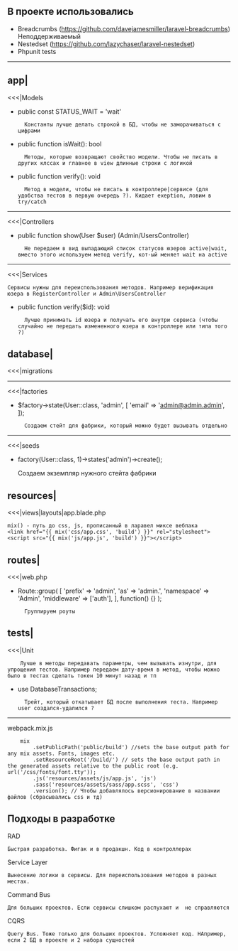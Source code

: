 В проекте использовались
---

- Breadcrumbs (https://github.com/davejamesmiller/laravel-breadcrumbs) Неподдерживаемый
- Nestedset (https://github.com/lazychaser/laravel-nestedset)
- Phpunit tests

---
app|
---
<<<|Models
- public const STATUS_WAIT = 'wait'
        
        Константы лучше делать строкой в БД, чтобы не заморачиваться с цифрами
- public function isWait(): bool

        Методы, которые возвращают свойство модели. Чтобы не писать в других клссах и главное в view длинные строки с логикой
- public function verify(): void

        Метод в модели, чтобы не писать в контроллере|сервисе (для удобства тестов в первую очередь ?). Кидает exeption, ловим в try/catch
        
---
<<<|Controllers
- public function show(User $user) (Admin/UsersController)

        Не передаем в вид выпадающий список статусов юзеров active|wait, вместо этого используем метод verify, кот-ый меняет wait на active

---
<<<|Services

    Сервисы нужны для переиспользования методов. Например верификация юзера в RegisterController и Admin\UsersController
- public function verify($id): void

        Лучше принимать id юзера и получать его внутри сервиса (чтобы случайно не передать измененного юзера в контроллере или типа того ?)

database|
---
<<<|migrations

---
<<<|factories

- $factory->state(User::class, 'admin', [ 'email' => 'admin@admin.admin', ]);

        Создаем стейт для фабрики, который можно будет вызывать отдельно
        
---
<<<|seeds

- factory(User::class, 1)->states('admin')->create();

    Создаем экземпляр нужного стейта фабрики

resources|
---
<<<|views|layouts|app.blade.php

    mix() - путь до css, js, прописанный в ларавел миксе вебпака
    <link href="{{ mix('css/app.css', 'build') }}" rel="stylesheet">
    <script src="{{ mix('js/app.js', 'build') }}"></script>

routes|
---
<<<|web.php

- Route::group( [ 'prefix' => 'admin', 'as' => 'admin.', 'namespace' => 'Admin', 'middleware' => ['auth'], ], function() {} );

        Группируем роуты
        
tests|
---
<<<|Unit

        Лучше в методы передавать параметры, чем вызывать изнутри, для упрощения тестов. Например передаем дату-время в метод, чтобы можно было в тестах сделать токен 10 минут назад и тп

- use DatabaseTransactions;

        Трейт, который откатывает БД после выполнения теста. Например user создался-удалился ?

---
webpack.mix.js
    
        mix
            .setPublicPath('public/build') //sets the base output path for any mix assets. Fonts, images etc.
            .setResourceRoot('/build/') // sets the base output path in the generated assets relative to the public root (e.g. url('/css/fonts/font.tty'));
            .js('resources/assets/js/app.js', 'js')
            .sass('resources/assets/sass/app.scss', 'css')
            .version(); // Чтобы добавлялось версионирование в названии файлов (сбрасывались css и тд)

Подходы в разработке
---
RAD

    Быстрая разработка. Фигак и в продакшн. Код в контроллерах
Service Layer

    Вынесение логики в сервисы. Для переиспользования методов в разных местах.
Command Bus

    Для больших проектов. Если сервисы слишком распухают и  не справляются
CQRS

    Query Bus. Тоже только для больших проектов. Усложняет код. НАпример, если 2 БД в проекте и 2 набора сущностей 
